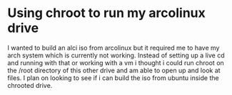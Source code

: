 # Using chroot to run my arcolinux drive

I wanted to build an alci iso from arcolinux but it required me to have
my arch system which is currently not working. Instead of setting up a
live cd and running with that or working with a vm i thought i could run
chroot on the /root directory of this other drive and am able to open up
and look at files. I plan on looking to see if i can build the iso from
ubuntu inside the chrooted drive.

